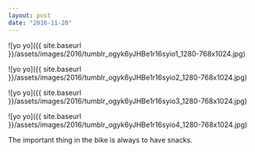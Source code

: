 ```yaml
---
layout: post
date: "2016-11-20"
---
```


![yo yo]({{ site.baseurl }}/assets/images/2016/tumblr_ogyk6yJHBe1r16syio1_1280-768x1024.jpg)

![yo yo]({{ site.baseurl }}/assets/images/2016/tumblr_ogyk6yJHBe1r16syio2_1280-768x1024.jpg)

![yo yo]({{ site.baseurl }}/assets/images/2016/tumblr_ogyk6yJHBe1r16syio3_1280-768x1024.jpg)

![yo yo]({{ site.baseurl }}/assets/images/2016/tumblr_ogyk6yJHBe1r16syio4_1280-768x1024.jpg)

The important thing in the bike is always to have snacks.
